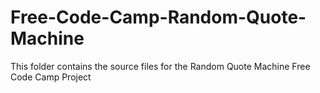 # Free-Code-Camp-Random-Quote-Machine
This folder contains the source files for the  Random Quote Machine Free Code Camp Project 
